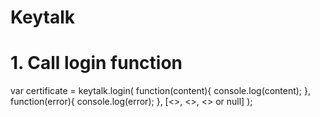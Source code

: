 # Keytalk

# 1. Call login function
var certificate = keytalk.login(
function(content){
    console.log(content);
},
function(error){
    console.log(error);
},
[<<username>>,
<<password>>,
<<pin>> or null]
);


